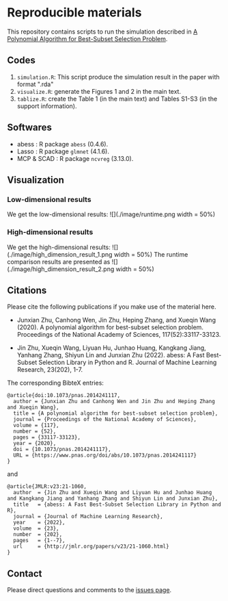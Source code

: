 # Reproducible materials
This repository contains scripts to run the simulation described in [A Polynomial Algorithm for Best-Subset Selection Problem](https://www.pnas.org/doi/10.1073/pnas.2014241117). 

## Codes

1. `simulation.R`: This script produce the simulation result in the paper with format ".rda"
2. `visualize.R`: generate the Figures 1 and 2 in the main text.
3. `tablize.R`: create the Table 1 (in the main text) and Tables S1-S3 (in the support information).

## Softwares

* abess : R package `abess` (0.4.6).
* Lasso : R package `glmnet` (4.1.6).
* MCP & SCAD : R package `ncvreg` (3.13.0).

## Visualization
### Low-dimensional results
We get the low-dimensional results:
![](./image/runtime.png width = 50%)

### High-dimensional results
We get the high-dimensional results:
![](./image/high_dimension_result_1.png width = 50%)
The runtime comparison results are presented as
![](./image/high_dimension_result_2.png width = 50%)

## Citations

Please cite the following publications if you make use of the material here.

- Junxian Zhu, Canhong Wen, Jin Zhu, Heping Zhang, and Xueqin Wang (2020). A polynomial algorithm for best-subset selection problem. Proceedings of the National Academy of Sciences, 117(52):33117-33123.

- Jin Zhu, Xueqin Wang, Liyuan Hu, Junhao Huang, Kangkang Jiang, Yanhang Zhang, Shiyun Lin and Junxian Zhu (2022). abess: A Fast Best-Subset Selection Library in Python and R. Journal of Machine Learning Research, 23(202), 1-7.

The corresponding BibteX entries:

```
@article{doi:10.1073/pnas.2014241117,
  author = {Junxian Zhu and Canhong Wen and Jin Zhu and Heping Zhang and Xueqin Wang},
  title = {A polynomial algorithm for best-subset selection problem},
  journal = {Proceedings of the National Academy of Sciences},
  volume = {117},
  number = {52},
  pages = {33117-33123},
  year = {2020},
  doi = {10.1073/pnas.2014241117},
  URL = {https://www.pnas.org/doi/abs/10.1073/pnas.2014241117}
}

```
and
```
@article{JMLR:v23:21-1060,
  author  = {Jin Zhu and Xueqin Wang and Liyuan Hu and Junhao Huang and Kangkang Jiang and Yanhang Zhang and Shiyun Lin and Junxian Zhu},
  title   = {abess: A Fast Best-Subset Selection Library in Python and R},
  journal = {Journal of Machine Learning Research},
  year    = {2022},
  volume  = {23},
  number  = {202},
  pages   = {1--7},
  url     = {http://jmlr.org/papers/v23/21-1060.html}
}
```


## Contact
Please direct questions and comments to the [issues page](https://github.com/abess-team/A-Polynomial-Algorithm-for-Best-Subset-Selection-Problem/issues).
